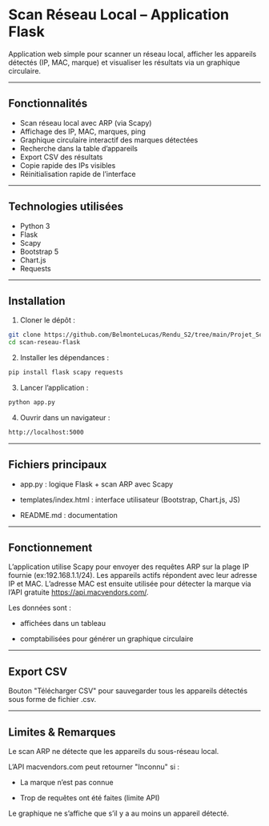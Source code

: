 # Scan Réseau Local – Application Flask

Application web simple pour scanner un réseau local, afficher les appareils détectés (IP, MAC, marque) et visualiser les résultats via un graphique circulaire.

---

## Fonctionnalités

- Scan réseau local avec ARP (via Scapy)
- Affichage des IP, MAC, marques, ping
- Graphique circulaire interactif des marques détectées
- Recherche dans la table d’appareils
- Export CSV des résultats
- Copie rapide des IPs visibles
- Réinitialisation rapide de l’interface

---

## Technologies utilisées

- Python 3
- Flask
- Scapy
- Bootstrap 5
- Chart.js
- Requests

---

## Installation

1. Cloner le dépôt :

```bash
git clone https://github.com/BelmonteLucas/Rendu_S2/tree/main/Projet_Scanner_Reseau.git
cd scan-reseau-flask
```
2. Installer les dépendances :

```bash
pip install flask scapy requests
```
3. Lancer l’application :

```bash
python app.py
```
4. Ouvrir dans un navigateur :

```bash
http://localhost:5000
```
---

## Fichiers principaux

- app.py : logique Flask + scan ARP avec Scapy

- templates/index.html : interface utilisateur (Bootstrap, Chart.js, JS)

- README.md : documentation

---

## Fonctionnement

L’application utilise Scapy pour envoyer des requêtes ARP sur la plage IP fournie (ex:192.168.1.1/24).
Les appareils actifs répondent avec leur adresse IP et MAC.
L’adresse MAC est ensuite utilisée pour détecter la marque via l’API gratuite https://api.macvendors.com/.

Les données sont :

- affichées dans un tableau

- comptabilisées pour générer un graphique circulaire

---

## Export CSV

Bouton "Télécharger CSV" pour sauvegarder tous les appareils détectés sous forme de fichier .csv.

---

## Limites & Remarques

Le scan ARP ne détecte que les appareils du sous-réseau local.

L’API macvendors.com peut retourner "Inconnu" si :

- La marque n’est pas connue

- Trop de requêtes ont été faites (limite API)

Le graphique ne s’affiche que s’il y a au moins un appareil détecté.
